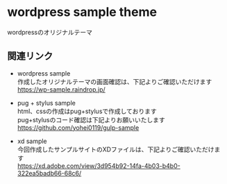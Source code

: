 wordpress sample theme
====

wordpressのオリジナルテーマ

## 関連リンク
- wordpress sample  
作成したオリジナルテーマの画面確認は、下記よりご確認いただけます  
  https://wp-sample.raindrop.jp/

- pug + stylus sample  
html、cssの作成はpug+stylusで作成しております  
pug+stylusのコード確認は下記よりお願いいたします  
  https://github.com/yohei0119/gulp-sample 

- xd sample  
今回作成したサンプルサイトのXDファイルは、下記よりご確認いただけます  
  https://xd.adobe.com/view/3d954b92-14fa-4b03-b4b0-322ea5badb66-68c6/